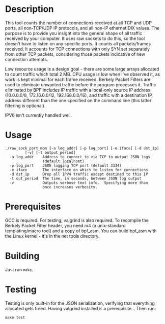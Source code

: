# Description
This tool counts the number of connections received at all TCP and UDP ports, all non-TCP/UDP IP protocols, and all non-IP ethernet DIX values.  The purpose is to provide you insight into the general shape of all traffic received by your computer.  It uses raw sockets to do this, so the tool doesn't have to listen on any specific ports.  It counts all packets/frames received.  It accounts for TCP connections with only SYN set separately from other TCP packets, considering those packets indicative of new connection attempts.

Low resource usage is a design goal - there are some large arrays allocated to count traffic which total 2 MB.  CPU usage is low when I've observed it, as work is kept minimal for each frame received.  Berkely Packet Filters are used to eliminate unwanted traffic before the program processes it.  Traffic eliminated by BPF includes IP traffic with a local-only source IP address (10.0.0.0/8, 172.16.0.0/12, 192.168.0.0/16), and traffic with a destination IP address different than the one specified on the command line (this latter filtering is optional).

IPV6 isn't currently handled well.

# Usage
```
./raw_sock_port_mon [-a log_addr] [-p log_port] [-e iface] [-d dst_ip]
         [-v] [-t output_period]
  -a log_addr    Address to connect to via TCP to output JSON logs
                 (default localhost)
  -p log_port    JSON logging TCP port (default 3334)
  -e iface       The interface on which to listen for connections
  -d dst_ip      Drop all IPV4 traffic except destined to this IP
  -t out_period  The time, in seconds, between JSON log output
  -v             Outputs verbose text info.  Specifying more than
                 once increases verbosity.
```

# Prerequisites
GCC is required.  For testing, valgrind is also required.  To recompile the Berkely Packet Filter header, you need m4 (a unix-standard templating/macro tool) and a copy of bpf\_asm.  You can build bpf\_asm with the Linux kernel - it's in the net tools directory.

# Building
Just run `make`.

# Testing
Testing is only built-in for the JSON serialization, verifying that everything allocated gets freed.  Having valgrind installed is a prerequisite...  Then run:

`make test`
